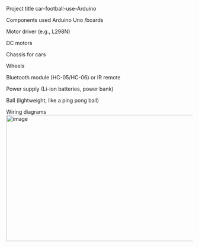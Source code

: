 
Project title
 car-football-use-Arduino

Components used
Arduino Uno /boards

Motor driver (e.g., L298N)

DC motors 

Chassis for cars

Wheels

Bluetooth module (HC-05/HC-06) or IR remote

Power supply (Li-ion batteries, power bank)

Ball (lightweight, like a ping pong ball)


Wiring diagrams
 <img width="626" height="341" alt="image" src="https://github.com/user-attachments/assets/bd936f52-7342-4ac2-aab2-e0b11d4930fc" />

